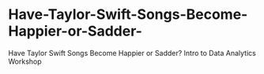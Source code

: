 # Have-Taylor-Swift-Songs-Become-Happier-or-Sadder-
Have Taylor Swift Songs Become Happier or Sadder? Intro to Data Analytics Workshop 
